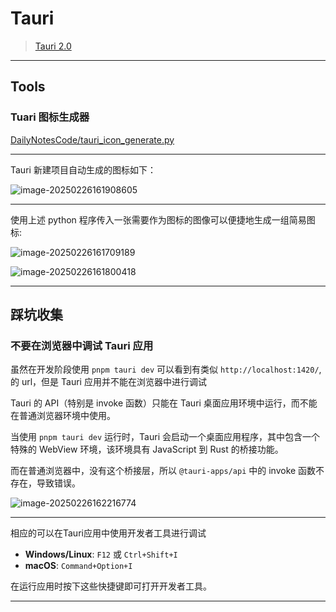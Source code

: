 # Tauri

> [Tauri 2.0](https://v2.tauri.app/)

---

## Tools

### Tuari 图标生成器

[DailyNotesCode/tauri_icon_generate.py](https://github.com/233Official/DailyNotesCode/blob/main/Python/use_case/picture/to_ico/tauri_icon_generate.py)

---

Tauri 新建项目自动生成的图标如下：

![image-20250226161908605](http://cdn.ayusummer233.top/DailyNotes/202502261619671.png)

---

使用上述 python 程序传入一张需要作为图标的图像可以便捷地生成一组简易图标:

![image-20250226161709189](http://cdn.ayusummer233.top/DailyNotes/202502261617433.png)

![image-20250226161800418](http://cdn.ayusummer233.top/DailyNotes/202502261618468.png)

---

## 踩坑收集

### 不要在浏览器中调试 Tauri 应用

虽然在开发阶段使用 `pnpm tauri dev` 可以看到有类似 `http://localhost:1420/`, 的 url，但是 Tauri 应用并不能在浏览器中进行调试

Tauri 的 API（特别是 invoke 函数）只能在 Tauri 桌面应用环境中运行，而不能在普通浏览器环境中使用。

当使用 `pnpm tauri dev` 运行时，Tauri 会启动一个桌面应用程序，其中包含一个特殊的 WebView 环境，该环境具有 JavaScript 到 Rust 的桥接功能。

而在普通浏览器中，没有这个桥接层，所以 `@tauri-apps/api` 中的 invoke 函数不存在，导致错误。

![image-20250226162216774](http://cdn.ayusummer233.top/DailyNotes/202502261622901.png)

---

相应的可以在Tauri应用中使用开发者工具进行调试

- **Windows/Linux**: `F12` 或 `Ctrl+Shift+I`
- **macOS**: `Command+Option+I`

在运行应用时按下这些快捷键即可打开开发者工具。

---

